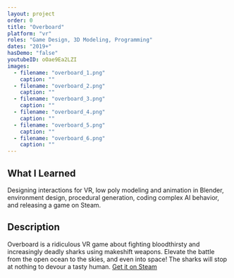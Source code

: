 ```yaml
---
layout: project
order: 0
title: "Overboard"
platform: "vr"
roles: "Game Design, 3D Modeling, Programming"
dates: "2019+"
hasDemo: "false"
youtubeID: oOae9Ea2LZI
images:
  - filename: "overboard_1.png"
    caption: ""
  - filename: "overboard_2.png"
    caption: ""
  - filename: "overboard_3.png"
    caption: ""
  - filename: "overboard_4.png"
    caption: ""
  - filename: "overboard_5.png"
    caption: ""
  - filename: "overboard_6.png"
    caption: ""
---
```


## What I Learned
Designing interactions for VR, low poly modeling and animation in Blender, environment design, procedural generation, coding complex AI behavior, and releasing a game on Steam.

## Description

Overboard is a ridiculous VR game about fighting bloodthirsty and increasingly deadly sharks using makeshift weapons. Elevate the battle from the open ocean to the skies, and even into space! The sharks will stop at nothing to devour a tasty human. [Get it on Steam](https://store.steampowered.com/app/1144080/Overboard/)
